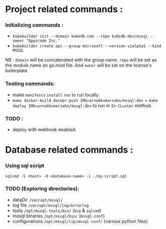 

# Project related commands :

### Initializing commands : 

- `kubebuilder init --domain kubedb.com --repo kubedb.dev/mssql --owner "Appscode Inc."`
- `kubebuilder create api --group microsoft --version v1alpha1 --kind MSSQL`

NB : `domain` will be concatenated with the group name. `repo` will be set as the module name on go.mod file.
And `owner` will be set on the license's boilerplate.

### Testing commands: 
- make `manifests` `install` `run` to run locally.
- `make docker-build docker-push IMG=arnobkumarsaha/mssql:dev` + `make deploy IMG=arnobkumarsaha/mssql:dev`
to run in `In-CLuster` method.


### TODO :
- deploy with webhook enabled.





# Database related commands :

### Using sql script
`sqlcmd -S <host> -d <database-name> -i ./my-script.sql`

### TODO (Exploring directories):
- dataDir `/var/opt/mssql/`
- log file `/var/opt/mssql/log/errorlog`
- tools `/opt/mssql-tools/bin/` (`bcp` & `sqlcmd`)
- mssql binaries `/opt/mssql/bin/`  (`mssql-conf`)
- configurations `/opt/mssql/lib/mssql-conf/` (various python files)
